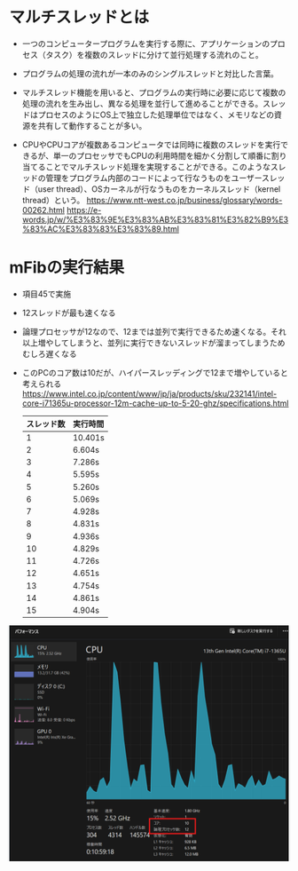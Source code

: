 # マルチスレッドとは

- 一つのコンピュータープログラムを実行する際に、アプリケーションのプロセス（タスク）を複数のスレッドに分けて並行処理する流れのこと。
- プログラムの処理の流れが一本のみのシングルスレッドと対比した言葉。

- マルチスレッド機能を用いると、プログラムの実行時に必要に応じて複数の処理の流れを生み出し、異なる処理を並行して進めることができる。スレッドはプロセスのようにOS上で独立した処理単位ではなく、メモリなどの資源を共有して動作することが多い。

- CPUやCPUコアが複数あるコンピュータでは同時に複数のスレッドを実行できるが、単一のプロセッサでもCPUの利用時間を細かく分割して順番に割り当てることでマルチスレッド処理を実現することができる。このようなスレッドの管理をプログラム内部のコードによって行なうものをユーザースレッド（user thread）、OSカーネルが行なうものをカーネルスレッド（kernel thread）という。
  https://www.ntt-west.co.jp/business/glossary/words-00262.html
  https://e-words.jp/w/%E3%83%9E%E3%83%AB%E3%83%81%E3%82%B9%E3%83%AC%E3%83%83%E3%83%89.html

# mFibの実行結果

- 項目45で実施
- 12スレッドが最も速くなる
- 論理プロセッサが12なので、12までは並列で実行できるため速くなる。それ以上増やしてしまうと、並列に実行できないスレッドが溜まってしまうためむしろ遅くなる

- このPCのコア数は10だが、ハイパースレッディングで12まで増やしていると考えられる
  https://www.intel.co.jp/content/www/jp/ja/products/sku/232141/intel-core-i71365u-processor-12m-cache-up-to-5-20-ghz/specifications.html

  | スレッド数 | 実行時間 |
  | ---------- | -------- |
  | 1          | 10.401s  |
  | 2          | 6.604s   |
  | 3          | 7.286s   |
  | 4          | 5.595s   |
  | 5          | 5.260s   |
  | 6          | 5.069s   |
  | 7          | 4.928s   |
  | 8          | 4.831s   |
  | 9          | 4.936s   |
  | 10         | 4.829s   |
  | 11         | 4.726s   |
  | 12         | 4.651s   |
  | 13         | 4.754s   |
  | 14         | 4.861s   |
  | 15         | 4.904s   |

![alt text](image.png)
